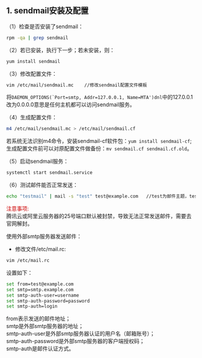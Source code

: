 ## 1. sendmail安装及配置
（1）检查是否安装了sendmail：
```bash
rpm -qa | grep sendmail
```

（2）若已安装，执行下一步；若未安装，则：
```bash
yum install sendmail
```

（3）修改配置文件：
```bash
vim /etc/mail/sendmail.mc    //修改sendmail配置文件模板
```
将```DAEMON_OPTIONS(`Port=smtp, Addr=127.0.0.1, Name=MTA')dnl```中的127.0.0.1改为0.0.0.0意思是任何主机都可以访问sendmail服务。

（4）生成配置文件：
```bash
m4 /etc/mail/sendmail.mc > /etc/mail/sendmail.cf
```
若系统无法识别m4命令，安装sendmail-cf软件包：`yum install sendmail-cf`;  
生成配置文件前可以对原配置文件做备份：`mv sendmail.cf sendmail.cf.old`。

（5）启动sendmail服务：
```bash
systemctl start sendmail.service
```

（6）测试邮件能否正常发送：
```bash
echo "testmail" | mail -s "test" test@example.com   //test为邮件主题，test@example.com为收件人邮箱，前面的为邮件内容
```

<font color="#cc0000">注意事项:</font>   
腾讯云或阿里云服务器的25号端口默认被封禁，导致无法正常发送邮件，需要去官网解封。

使用外部smtp服务器发送邮件：
- 修改文件/etc/mail.rc:
```bash
vim /etc/mail.rc
```
设置如下：
```bash
set from=test@example.com
set smtp=smtp.example.com
set smtp-auth-user=username
set smtp-auth-password=password
set smtp-auth=login
```
from表示发送的邮件地址；  
smtp是外部smtp服务器的地址；  
smtp-auth-user是外部smtp服务器认证的用户名（邮箱账号）；  
smtp-auth-password是外部smtp服务器的客户端授权码；  
smtp-auth是邮件认证方式。
